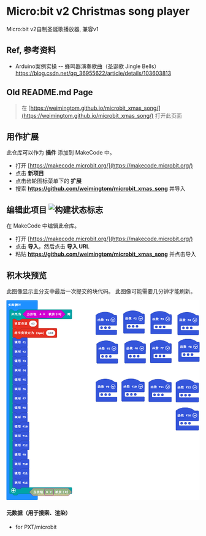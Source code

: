 # Micro:bit v2 Christmas song player  
Micro:bit v2自制圣诞歌播放器, 兼容v1    

## Ref, 参考资料      
* Arduino案例实操 -- 蜂鸣器演奏歌曲（圣诞歌 Jingle Bells）  
https://blog.csdn.net/qq_36955622/article/details/103603813  

## Old README.md Page  
> 在 [https://weimingtom.github.io/microbit_xmas_song/](https://weimingtom.github.io/microbit_xmas_song/) 打开此页面

## 用作扩展

此仓库可以作为 **插件** 添加到 MakeCode 中。

* 打开 [https://makecode.microbit.org/](https://makecode.microbit.org/)
* 点击 **新项目**
* 点击齿轮图标菜单下的 **扩展**
* 搜索 **https://github.com/weimingtom/microbit_xmas_song** 并导入

## 编辑此项目 ![构建状态标志](https://github.com/weimingtom/microbit_xmas_song/workflows/MakeCode/badge.svg)

在 MakeCode 中编辑此仓库。

* 打开 [https://makecode.microbit.org/](https://makecode.microbit.org/)
* 点击 **导入**，然后点击 **导入 URL**
* 粘贴 **https://github.com/weimingtom/microbit_xmas_song** 并点击导入

## 积木块预览

此图像显示主分支中最后一次提交的块代码。
此图像可能需要几分钟才能刷新。

![块的渲染视图](https://github.com/weimingtom/microbit_xmas_song/raw/master/.github/makecode/blocks.png)

#### 元数据（用于搜索、渲染）

* for PXT/microbit
<script src="https://makecode.com/gh-pages-embed.js"></script><script>makeCodeRender("{{ site.makecode.home_url }}", "{{ site.github.owner_name }}/{{ site.github.repository_name }}");</script>
